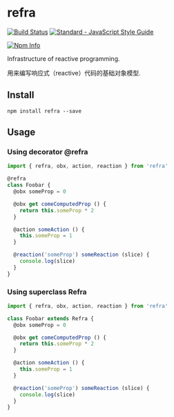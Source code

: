 # refra

[![Build Status](https://travis-ci.org/yusangeng/refra.svg?branch=master)](https://travis-ci.org/yusangeng/refra) [![Standard - JavaScript Style Guide](https://img.shields.io/badge/code_style-standard-brightgreen.svg)](https://standardjs.com)

[![Npm Info](https://nodei.co/npm/refra.png?compact=true)](https://www.npmjs.com/package/refra)

Infrastructure of reactive programming.

用来编写响应式（reactive）代码的基础对象模型.

## Install

``` shell
npm install refra --save
```

## Usage

### Using decorator @refra

``` js
import { refra, obx, action, reaction } from 'refra'

@refra
class Foobar {
  @obx someProp = 0

  @obx get comeComputedProp () {
    return this.someProp * 2
  }

  @action someAction () {
    this.someProp = 1
  }

  @reaction('someProp') someReaction (slice) {
    console.log(slice)
  }
}
```

### Using superclass Refra

``` js
import { refra, obx, action, reaction } from 'refra'

class Foobar extends Refra {
  @obx someProp = 0

  @obx get comeComputedProp () {
    return this.someProp * 2
  }

  @action someAction () {
    this.someProp = 1
  }

  @reaction('someProp') someReaction (slice) {
    console.log(slice)
  }
}
```
